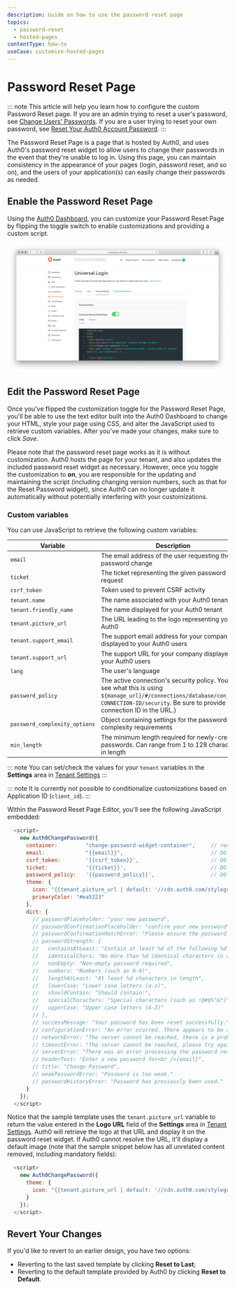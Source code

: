 ```yaml
---
description: Guide on how to use the password reset page
topics:
  - password-reset
  - hosted-pages
contentType: how-to
useCase: customize-hosted-pages
---
```

# Password Reset Page

::: note
This article will help you learn how to configure the custom Password Reset page. If you are an admin trying to reset a user's password, see [Change Users' Passwords](/connections/database/password-change). If you are a user trying to reset your own password, see [Reset Your Auth0 Account Password](/support/reset-account-password).
:::

The Password Reset Page is a page that is hosted by Auth0, and uses Auth0's password reset widget to allow users to change their passwords in the event that they're unable to log in. Using this page, you can maintain consistency in the appearance of your pages (login, password reset, and so on), and the users of your application(s) can easily change their passwords as needed.

## Enable the Password Reset Page

Using the [Auth0 Dashboard](${manage_url}/#/password_reset), you can customize your Password Reset Page by flipping the toggle switch to enable customizations and providing a custom script.

![Hosted Password Reset Page](/media/articles/universal-login/password-reset.png)

## Edit the Password Reset Page

Once you've flipped the customization toggle for the Password Reset Page, you'll be able to use the text editor built into the Auth0 Dashboard to change your HTML, style your page using CSS, and alter the JavaScript used to retrieve custom variables. After you've made your changes, make sure to click _Save_.

Please note that the password reset page works as it is without customization. Auth0 hosts the page for your tenant, and also updates the included password reset widget as necessary. However, once you toggle the customization to **on**, you are responsible for the updating and maintaining the script (including changing version numbers, such as that for the Reset Password widget), since Auth0 can no longer update it automatically without potentially interfering with your customizations.

### Custom variables

You can use JavaScript to retrieve the following custom variables:

| Variable | Description |
| - | - |
| `email` | The email address of the user requesting the password change | 
| `ticket` | The ticket representing the given password reset request | 
| `csrf_token` | Token used to prevent CSRF activity | 
| `tenant.name` | The name associated with your Auth0 tenant | 
| `tenant.friendly_name` | The name displayed for your Auth0 tenant | 
| `tenant.picture_url` | The URL leading to the logo representing you in Auth0 | 
| `tenant.support_email` | The support email address for your company displayed to your Auth0 users | 
| `tenant.support_url` | The support URL for your company displayed to your Auth0 users | 
| `lang` | The user's language | 
| `password_policy` | The active connection's security policy. You can see what this is using `${manage_url}/#/connections/database/con_YOUR-CONNECTION-ID/security`. Be sure to provide your connection ID in the URL.) |
| `password_complexity_options` | Object containing settings for the password complexity requirements |
| `min_length` | The minimum length required for newly-created passwords. Can range from 1 to 128 characters in length | 

::: note
You can set/check the values for your `tenant` variables in the **Settings** area in [Tenant Settings](${manage_url}/#/tenant)
:::

::: note
It is currently not possible to conditionalize customizations based on Application ID (`client_id`).
:::

Within the Password Reset Page Editor, you'll see the following JavaScript embedded:

```js
  <script>
    new Auth0ChangePassword({
      container:         "change-password-widget-container",     // required
      email:             "{{email}}",                            // DO NOT CHANGE THIS
      csrf_token:        '{{csrf_token}}',                       // DO NOT CHANGE THIS
      ticket:            '{{ticket}}',                           // DO NOT CHANGE THIS
      password_policy:   '{{password_policy}}',                  // DO NOT CHANGE THIS
      theme: {
        icon: "{{tenant.picture_url | default: '//cdn.auth0.com/styleguide/1.0.0/img/badge.png'}}",
        primaryColor: "#ea5323"
      },
      dict: {
        // passwordPlaceholder: "your new password",
        // passwordConfirmationPlaceholder: "confirm your new password",
        // passwordConfirmationMatchError: "Please ensure the password and the confirmation are the same.",
        // passwordStrength: {
        //   containsAtLeast: "Contain at least %d of the following %d types of characters:",
        //   identicalChars: "No more than %d identical characters in a row (such as, \"%s\" not allowed)",
        //   nonEmpty: "Non-empty password required",
        //   numbers: "Numbers (such as 0-9)",
        //   lengthAtLeast: "At least %d characters in length",
        //   lowerCase: "Lower case letters (a-z)",
        //   shouldContain: "Should contain:",
        //   specialCharacters: "Special characters (such as !@#$%^&*)",
        //   upperCase: "Upper case letters (A-Z)"
        // },
        // successMessage: "Your password has been reset successfully.",
        // configurationError: "An error ocurred. There appears to be a misconfiguration in the form.",
        // networkError: "The server cannot be reached, there is a problem with the network.",
        // timeoutError: "The server cannot be reached, please try again.",
        // serverError: "There was an error processing the password reset.",
        // headerText: "Enter a new password for<br />{email}",
        // title: "Change Password",
        // weakPasswordError: "Password is too weak."
        // passwordHistoryError: "Password has previously been used."
      }
    });
  </script>
```

Notice that the sample template uses the `tenant.picture_url` variable to return the value entered in the **Logo URL** field of the **Settings** area in [Tenant Settings](${manage_url}/#/tenant). Auth0 will retrieve the logo at that URL and display it on the password reset widget. If Auth0 cannot resolve the URL, it'll display a default image (note that the sample snippet below has all unrelated content removed, including mandatory fields):

```js
  <script>
    new Auth0ChangePassword({
      theme: {
        icon: "{{tenant.picture_url | default: '//cdn.auth0.com/styleguide/1.0.0/img/badge.png'}}",
      }
    });
  </script>
```

## Revert Your Changes

If you'd like to revert to an earlier design, you have two options:

* Reverting to the last saved template by clicking **Reset to Last**;
* Reverting to the default template provided by Auth0 by clicking **Reset to Default**.
